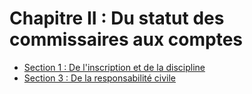 # Chapitre II : Du statut des commissaires aux comptes

- [Section 1 : De l'inscription et de la discipline](section-1)
- [Section 3 : De la responsabilité civile](section-3)

